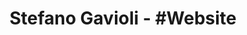 ---
tag: website
title: Stefano Gavioli - &#35;Website
permalink: "/category/website"
layout: category
---